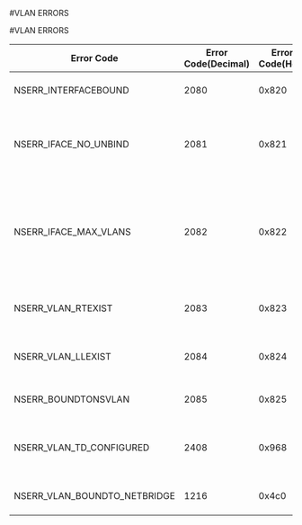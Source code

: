 #VLAN ERRORS

#VLAN ERRORS



<table><thead><tr><th>Error Code</th><th>Error Code(Decimal)</th><th>Error Code(Hex)</th><th>Error Message</th></tr></thead><tbody><tr><td>NSERR_INTERFACEBOUND</td><td>2080</td><td>0x820</td><td>Interface is already bound to this VLAN</td></tr><tr><td>NSERR_IFACE_NO_UNBIND</td><td>2081</td><td>0x821</td><td>Untagged interface cannot be removed from default VLAN. To remove, bind to other VLAN.</td></tr><tr><td>NSERR_IFACE_MAX_VLANS</td><td>2082</td><td>0x822</td><td>Maximum number of tagged VLANs bound to the interface exceeded or the binding of this VLAN is not allowed on the interface.</td></tr><tr><td>NSERR_VLAN_RTEXIST</td><td>2083</td><td>0x823</td><td>An existing route relies on the presence of this vlan</td></tr><tr><td>NSERR_VLAN_LLEXIST</td><td>2084</td><td>0x824</td><td>An existing link-local ip relies on the presence of this vlan</td></tr><tr><td>NSERR_BOUNDTONSVLAN</td><td>2085</td><td>0x825</td><td>Interface/Channel bound to NSVLAN</td></tr><tr><td>NSERR_VLAN_TD_CONFIGURED</td><td>2408</td><td>0x968</td><td>TD is configured on this bridgegroup/vlan. Cannot delete this</td></tr><tr><td>NSERR_VLAN_BOUNDTO_NETBRIDGE</td><td>1216</td><td>0x4c0</td><td>Vlan bound to Netbridge cannot be removed</td></tr></tbody></table>
